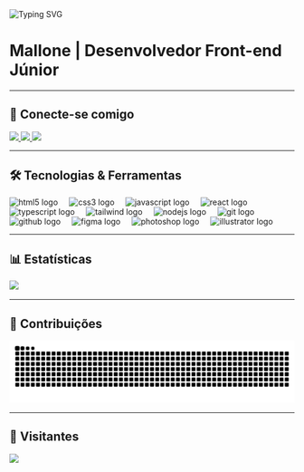 <img src="https://readme-typing-svg.demolab.com?font=Montserrat&weight=700&size=25&duration=5001&pause=2000&color=02E492&width=435&lines=Seja+bem-vindo(a)+ao+meu+perfil!" alt="Typing SVG">

# Mallone | Desenvolvedor Front-end Júnior  

---

## 🚀 Conecte-se comigo  
<div align="left">
  <a href="https://www.instagram.com/devmallone/" target="_blank">
    <img src="https://img.shields.io/badge/-Instagram-111?style=for-the-badge&logo=instagram&logoColor=02E492" height="35" />
  </a>
  <a href="https://www.linkedin.com/in/kaullony-santos/" target="_blank">
    <img src="https://img.shields.io/badge/-LinkedIn-111?style=for-the-badge&logo=linkedin&logoColor=02E492" height="35" />
  </a>
  <a href="mailto:kaull.dev@gmail.com" target="_blank">
    <img src="https://img.shields.io/badge/-Email-111?style=for-the-badge&logo=gmail&logoColor=02E492" height="35" />
  </a>
</div>

---

## 🛠️ Tecnologias & Ferramentas  
<div align="left">
  <!-- Principais -->
  <img src="https://cdn.jsdelivr.net/gh/devicons/devicon/icons/html5/html5-original.svg" height="30" alt="html5 logo" />
  <img width="12" />
  <img src="https://cdn.jsdelivr.net/gh/devicons/devicon/icons/css3/css3-original.svg" height="30" alt="css3 logo" />
  <img width="12" />
  <img src="https://cdn.jsdelivr.net/gh/devicons/devicon/icons/javascript/javascript-original.svg" height="30" alt="javascript logo" />
  <img width="12" />
  <img src="https://cdn.jsdelivr.net/gh/devicons/devicon/icons/react/react-original.svg" height="30" alt="react logo" />
  <img width="12" />
  <img src="https://cdn.jsdelivr.net/gh/devicons/devicon/icons/typescript/typescript-original.svg" height="30" alt="typescript logo" />
  <img width="12" />
  <img src="https://cdn.jsdelivr.net/gh/devicons/devicon/icons/tailwindcss/tailwindcss-plain.svg" height="30" alt="tailwind logo" />
  <img width="12" />
  <img src="https://cdn.jsdelivr.net/gh/devicons/devicon/icons/nodejs/nodejs-original.svg" height="30" alt="nodejs logo" />
  <img width="12" />
  <img src="https://cdn.jsdelivr.net/gh/devicons/devicon/icons/git/git-original.svg" height="30" alt="git logo" />
  <img width="12" />
  <img src="https://cdn.jsdelivr.net/gh/devicons/devicon/icons/github/github-original.svg" height="30" alt="github logo" />
  <img width="12" />
  <!-- Design -->
  <img src="https://cdn.jsdelivr.net/gh/devicons/devicon/icons/figma/figma-original.svg" height="30" alt="figma logo" />
  <img width="12" />
  <img src="https://cdn.jsdelivr.net/gh/devicons/devicon/icons/photoshop/photoshop-plain.svg" height="30" alt="photoshop logo" />
  <img width="12" />
  <img src="https://cdn.jsdelivr.net/gh/devicons/devicon/icons/illustrator/illustrator-plain.svg" height="30" alt="illustrator logo" />
</div>

---

## 📊 Estatísticas  
<div align="left">
<img src="https://github-readme-stats.vercel.app/api?username=anuraghazra&show_icons=true&title_color=02E492&icon_color=02E492&text_color=ffffff&bg_color=000000&hide_border=true&custom_title=📈 Estatísticas do GitHub" height="180"/>

</div>


---

## 🐍 Contribuições  
<picture>
  <source media="(prefers-color-scheme: dark)" srcset="https://raw.githubusercontent.com/devmallone/devmallone/output/github-contribution-grid-snake-dark.svg">
  <source media="(prefers-color-scheme: light)" srcset="https://raw.githubusercontent.com/devmallone/devmallone/output/github-contribution-grid-snake.svg">
  <img alt="snake gif" src="https://raw.githubusercontent.com/devmallone/devmallone/output/github-contribution-grid-snake.svg">
</picture>

---

## 🎉 Visitantes  
<img src="https://visitor-badge.laobi.icu/badge?page_id=devmallone.devmallone&left_color=02E492&right_color=000000&left_text=visitantes" />

